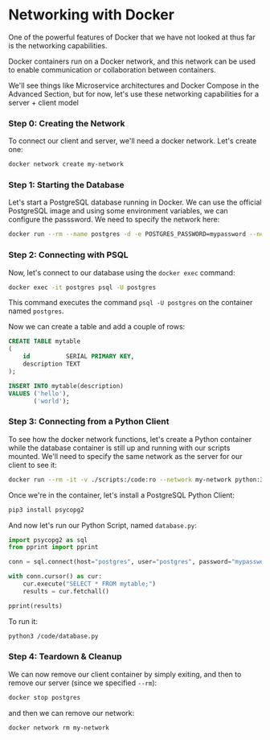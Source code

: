 # Networking with Docker

One of the powerful features of Docker that we have not looked at thus far is the networking capabilities.

Docker containers run on a Docker network, and this network can be used to enable communication or collaboration between
containers.

We'll see things like Microservice architectures and Docker Compose in the Advanced Section, but for now, let's use
these networking capabilities for a server + client model
### Step 0: Creating the Network

To connect our client and server, we'll need a docker network. Let's create one:
```bash
docker network create my-network
```

### Step 1: Starting the Database

Let's start a PostgreSQL database running in Docker. We can use the official PostgreSQL image and using some environment
variables, we can configure the passsword. We need to specify the network here:

```bash
docker run --rm --name postgres -d -e POSTGRES_PASSWORD=mypassword --network my-network postgres:15
```

### Step 2: Connecting with PSQL

Now, let's connect to our database using the `docker exec` command:

```bash
docker exec -it postgres psql -U postgres
```

This command executes the command `psql -U postgres` on the container named `postgres`.

Now we can create a table and add a couple of rows:

```sql
CREATE TABLE mytable
(
    id          SERIAL PRIMARY KEY,
    description TEXT
);

INSERT INTO mytable(description)
VALUES ('hello'),
       ('world');
```

### Step 3: Connecting from a Python Client

To see how the docker network functions, let's create a Python container while the database container is still up and
running with our scripts mounted. We'll need to specify the same network as the server for our client to see it:

```bash
docker run --rm -it -v ./scripts:/code:ro --network my-network python:3.11 /bin/bash
```

Once we're in the container, let's install a PostgreSQL Python Client:
```bash
pip3 install psycopg2
```

And now let's run our Python Script, named `database.py`:
```python
import psycopg2 as sql
from pprint import pprint

conn = sql.connect(host="postgres", user="postgres", password="mypassword")

with conn.cursor() as cur:
    cur.execute("SELECT * FROM mytable;")
    results = cur.fetchall()

pprint(results)
```

To run it:
```bash
python3 /code/database.py
```

### Step 4: Teardown & Cleanup

We can now remove our client container by simply exiting, and then to remove our server (since we specified `--rm`):
```bash
docker stop postgres
```

and then we can remove our network:
```bash
docker network rm my-network
```

